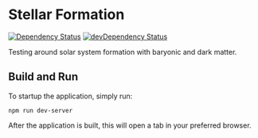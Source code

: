 # Stellar Formation

[![Dependency Status](https://img.shields.io/david/jakezatecky/stellar-formation.svg?style=flat-square)](https://david-dm.org/jakezatecky/stellar-formation)
[![devDependency Status](https://david-dm.org/jakezatecky/stellar-formation/dev-status.svg?style=flat-square)](https://david-dm.org/jakezatecky/stellar-formation?type=dev)

Testing around solar system formation with baryonic and dark matter.

## Build and Run

To startup the application, simply run:

```
npm run dev-server
```

After the application is built, this will open a tab in your preferred browser.
